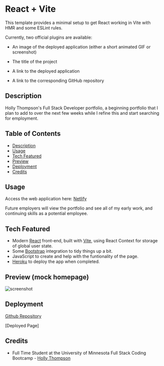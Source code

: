 # React + Vite

This template provides a minimal setup to get React working in Vite with HMR and some ESLint rules.

Currently, two official plugins are available:



* An image of the deployed application (either a short animated GIF or screenshot)

* The title of the project

* A link to the deployed application

* A link to the corresponding GitHub repository


## Description
Holly Thompson's Full Stack Developer portfolio, a beginning portfolio that I plan to add to over the next few weeks while I refine this and start searching for employment.

## Table of Contents
* [Description](#description)
* [Usage](#usage)
* [Tech Featured](#tech)
* [Preview](#preview)
* [Deployment](#deployment)
* [Credits](#credits)

## Usage
Access the web application here: [Netlify]()

Future employers will view the portfolio and see all of my early work, and continuing skills as a potential employee. 


## Tech Featured
- Modern [React](https://react.dev/) front-end, built with [Vite](https://vitejs.dev/), using React Context for storage of global user state.
- Some [Bootstrap](https://react-bootstrap.netlify.app/) integration to tidy things up a bit.
- JavaScript to create and help with the funtionality of the page.
- [Heroku](https://www.netlify.com/) to deploy the app when completed.

## Preview (mock homepage)

![screenshot](https://i.imgur.com/R1wjoCQ.png)

## Deployment

[Github Repository](https://github.com/thompsonholly/hollysportfolio) 

[Deployed Page] 

## Credits


* Full Time Student at the University of Minnesota Full Stack Coding Bootcamp - [Holly Thompson](https://github.com/thompsonholly)


